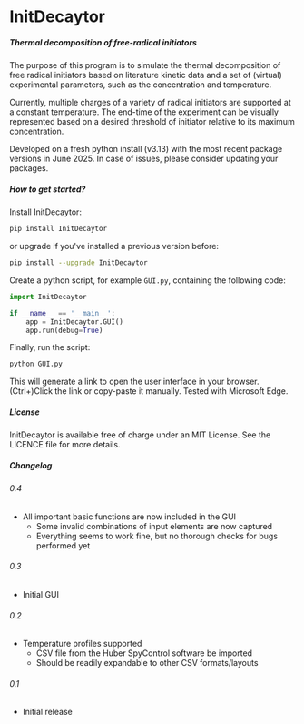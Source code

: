 # InitDecaytor
##### _Thermal decomposition of free-radical initiators_

The purpose of this program is to simulate the thermal decomposition of 
free radical initiators based on literature kinetic data and a set of (virtual)
experimental parameters, such as the concentration and temperature.  

Currently, multiple charges of a variety of radical initiators are supported 
at a constant temperature. The end-time of the experiment can be visually represented
based on a desired threshold of initiator relative to its maximum concentration.

Developed on a fresh python install (v3.13) with the most recent package versions in June 2025. 
In case of issues, please consider updating your packages. 

##### How to get started?
Install InitDecaytor:

```bash
pip install InitDecaytor
```

or upgrade if you've installed a previous version before:

```bash
pip install --upgrade InitDecaytor
```

Create a python script, for example `GUI.py`, containing the following code: 

```python
import InitDecaytor

if __name__ == '__main__':
    app = InitDecaytor.GUI()
    app.run(debug=True)
```

Finally, run the script: 
```bash
python GUI.py
```

This  will generate a link to open the user interface in your browser. (Ctrl+)Click the link or copy-paste it manually. Tested with Microsoft Edge.

##### License

InitDecaytor is available free of charge under an MIT License. 
See the LICENCE file for more details.


##### Changelog

###### 0.4
* All important basic functions are now included in the GUI 
  * Some invalid combinations of input elements are now captured
  * Everything seems to work fine, but no thorough checks for bugs performed yet

###### 0.3
* Initial GUI

###### 0.2
* Temperature profiles supported
  * CSV file from the Huber SpyControl software be imported
  * Should be readily expandable to other CSV formats/layouts

###### 0.1
* Initial release



